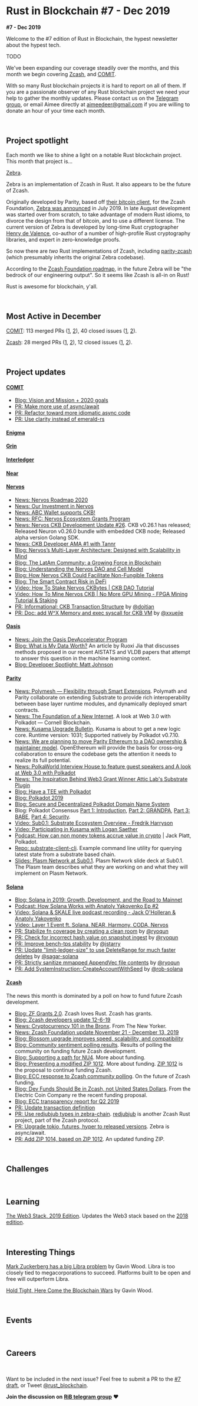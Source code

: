 # Rust in Blockchain #7 - Dec 2019

**#7 - Dec 2019**

Welcome to the #7 edition of Rust in Blockchain, the hypest newsletter about the hypest tech. <!--[Previous: #6](https://rustinblockchain.org/2019/11/07/rust-in-blockchain-5-october-2019/). -->

TODO

We've been expanding our coverage steadily over the months, and this month we begin covering [Zcash], and [COMIT][comit].

With so many Rust blockchain projects it is hard to report on all of them. If you are a passionate observer of any Rust blockchain project we need your help to gather the monthly updates. Please contact us on the [Telegram group][tg], or email Aimee directly at aimeedeer@gmail.com if you are willing to donate an hour of your time each month.

[Zcash]: https://z.cash/
[tg]: https://z.cash/

&nbsp;


## Project spotlight

Each month we like to shine a light on a notable Rust blockchain project. This month that project is…

[Zebra](https://github.com/ZcashFoundation/zebra).

Zebra is an implementation of Zcash in Rust. It also appears to be the future of Zcash.

Originally developed by Parity, based off [their bitcoin client][pbt], for the Zcash Foundation, [Zebra was announced][zan] in July 2019. In late August development was started over from scratch, to take advantage of modern Rust idioms, to divorce the design from that of bitcoin, and to use a different license. The current version of Zebra is developed by long-time Rust cryptographer [Henry de Valence], co-author of a number of high-profile Rust cryptography libraries, and expert in zero-knowledge proofs.

So now there are _two_ Rust implementations of Zcash, including [parity-zcash] (which presumably inherits the original Zebra codebase).

According to the [Zcash Foundation roadmap][zcr], in the future Zebra will be "the bedrock of our engineering output". So it seems like Zcash is all-in on Rust!

Rust is awesome for blockchain, y'all.

[pbt]: https://github.com/paritytech/parity-bitcoin
[zan]: https://www.prnewswire.com/news-releases/parity-releases-zebra-the-first-alternative-zcash-client-to-the-zcash-foundation-300869620.html
[Henry de Valence]: https://github.com/hdevalence
[parity-zcash]: https://github.com/paritytech/parity-zcash
[zcr]: https://www.zfnd.org/blog/eng-roadmap-2020/

&nbsp;


## Most Active in December

[COMIT][comit]: 113 merged PRs ([1][comit-mergedpr1], [2][comit-mergedpr2]), 40 closed issues ([1][comit-issue1], [2][comit-issue2]).

[comit]: https://comit.network/
[comit-mergedpr1]: https://github.com/comit-network/comit-rs/pulls?q=is%3Apr+is%3Aclosed+merged%3A2019-12-01..2019-12-31
[comit-mergedpr2]: https://github.com/comit-network/create-comit-app/pulls?q=is%3Apr+is%3Aclosed+merged%3A2019-12-01..2019-12-31
[comit-issue1]: https://github.com/comit-network/comit-rs/issues?q=is%3Aissue+is%3Aclosed+closed%3A2019-12-01..2019-12-31
[comit-issue2]: https://github.com/comit-network/create-comit-app/issues?q=is%3Aissue+is%3Aclosed+closed%3A2019-12-01..2019-12-31

[Zcash][zcash]: 28 merged PRs ([1][zcash-mergedpr1], [2][zcash-mergedpr2]), 12 closed issues ([1][zcash-issue1], [2][zcash-issue2]).

[zcash]: https://z.cash/
[zcash-mergedpr1]: https://github.com/ZcashFoundation/zebra/pulls?q=is%3Apr+is%3Aclosed+merged%3A2019-12-01..2019-12-31
[zcash-mergedpr2]: https://github.com/zcash/librustzcash/pulls?q=is%3Apr+is%3Aclosed+merged%3A2019-12-01..2019-12-31
[zcash-issue1]: https://github.com/ZcashFoundation/zebra/issues?q=is%3Aissue+is%3Aclosed+closed%3A2019-12-01..2019-12-31
[zcash-issue2]: https://github.com/zcash/librustzcash/issues?q=is%3Aissue+is%3Aclosed+closed%3A2019-12-01..2019-12-31


&nbsp;



## Project updates

#### [**COMIT**](https://comit.network/)

- [Blog: Vision and Mission + 2020 goals](https://blog.coblox.tech/2019/12/05/2020-COMIT-goals.html)
- [PR: Make more use of async/await](https://github.com/comit-network/create-comit-app/pull/305)
- [PR: Refactor toward more idiomatic async code](https://github.com/comit-network/create-comit-app/pull/253)
- [PR: Use clarity instead of emerald-rs](https://github.com/comit-network/create-comit-app/pull/286)


#### [**Enigma**](https://enigma.co/)


#### [**Grin**](https://github.com/mimblewimble/grin)


#### [**Interledger**](https://interledger.org/)


#### [**Near**](https://github.com/nearprotocol/nearcore)


#### [**Nervos**](https://github.com/nervosnetwork)
- [News: Nervos Roadmap 2020](https://www.nervos.org/roadmap-2020/)
- [News: Our Investment in Nervos](https://medium.com/dragonfly-research/our-investment-in-nervos-27df40dac7c9)
- [News: ABC Wallet supports CKB!](https://twitter.com/abc_wallet/status/1209105738162794498)
- [News: RFC: Nervos Ecosystem Grants Program](https://talk.nervos.org/t/rfc-nervos-ecosystem-grants-program/4038)
- [News: Nervos CKB Development Update #26](https://medium.com/nervosnetwork/nervos-ckb-development-update-26-c4adcf386945). CKB v0.26.1 has released; Released Neuron v0.26.0 bundle with embedded CKB node; Released alpha version Golang SDK.
- [News: CKB Developer AMA #1 with Tannr](https://medium.com/nervosnetwork/ckb-developer-ama-1-with-tannr-6e6d05e8ad24)
- [Blog: Nervos’s Multi-Layer Architecture: Designed with Scalability in Mind](https://medium.com/nervosnetwork/nervoss-multi-layer-architecture-designed-with-scalability-in-mind-7655910d9828)
- [Blog: The LatAm Community: a Growing Force in Blockchain](https://medium.com/nervosnetwork/ckb-developer-ama-1-with-tannr-6e6d05e8ad24)
- [Blog: Understanding the Nervos DAO and Cell Model](https://medium.com/nervosnetwork/understanding-the-nervos-dao-and-cell-model-d68f38272c24)
- [Blog: How Nervos CKB Could Facilitate Non-Fungible Tokens](https://medium.com/nervosnetwork/how-nervos-ckb-could-facilitate-non-fungible-tokens-6d0e94605efc)
- [Blog: The Smart Contract Risk in DeFi](https://medium.com/nervosnetwork/the-smart-contract-risk-in-defi-c28e53b92f03s)
- [Video: How To Stake Nervos CKBytes | CKB DAO Tutorial](https://www.youtube.com/watch?v=fN4wn7udaeM)
- [Video: How To Mine Nervos CKB | No More GPU Mining - FPGA Mining Tutorial & Staking](https://www.youtube.com/watch?v=GQ_4vWSbiv0)
- [PR: Informational: CKB Transaction Structure](https://github.com/nervosnetwork/rfcs/pull/134) by [@doitian](https://github.com/doitian)
- [PR: Doc: add W^X Memory and exec syscall for CKB VM](https://github.com/nervosnetwork/rfcs/pull/102) by [@xxuejie](https://github.com/xxuejie)

#### [**Oasis**](https://github.com/oasislabs)
- [News: Join the Oasis DevAccelerator Program](https://medium.com/oasislabs/oasis-dev-accelerator-program-4840bfea129e)
- [Blog: What is My Data Worth?](https://medium.com/oasislabs/what-is-my-data-worth-b7e2f1a8717f) An article by Ruoxi Jia that discusses methods proposed in our recent AISTATS and VLDB papers that attempt to answer this question in the machine learning context.
- [Blog: Developer Spotlight: Matt Johnson](https://medium.com/oasislabs/developer-spotlight-matt-johnson-b2588c79c849)

#### [**Parity** ](https://github.com/paritytech)
- [News: Polymesh — Flexibility through Smart Extensions](https://blog.polymath.network/polymesh-flexibility-through-smart-extensions-c461f1504ce9). Polymath and Parity collaborate on extending Substrate to provide rich interoperability between base layer runtime modules, and dynamically deployed smart contracts.
- [News: The Foundation of a New Internet](https://medium.com/cornellblockchain/the-foundation-of-a-new-internet-86d72d3074eb). A look at Web 3.0 with Polkadot — Cornell Blockchain.
- [News: Kusama Upgrade Bulletin](https://polkadot.network/kusama-upgrade-bulletin-2/). Kusama is about to get a new logic core. Runtime version: 1031; Supported natively by Polkadot v0.7.10.
- [News: We are planning to move Parity Ethereum to a DAO ownership & maintainer model](https://twitter.com/ParityTech/status/1206657981288456193). OpenEthereum will provide the basis for cross-org collaboration to ensure the codebase gets the attention it needs to realize its full potential.
- [News: PolkaWorld Interview House to feature guest speakers and A look at Web 3.0 with Polkadot](https://medium.com/paradigm-fund/polkadot-polkaworld-interview-house-to-feature-guest-speakers-and-a-look-at-web-3-0-with-polkadot-5971256018bb)
- [News: The Inspiration Behind Web3 Grant Winner Attic Lab's Substrate Plugin](https://commonwealth.im/edgeware/proposal/discussion/168-the-inspiration-behind-web3-grant-winner-attic-labs-substrate-plugin)
- [Blog: Have a TEE with Polkadot](https://polkadot.network/have-a-tee-with-polkadot)
- [Blog: Polkadot 2019](https://polkadot.network/polkadot-2019-year-in-review/)
- [Blog: Secure and Decentralized Polkadot Domain Name System](https://medium.com/@chainx_org/secure-and-decentralized-polkadot-domain-name-system-e06c35c2a48d)
- Blog: Polkadot Consensus [Part 1: Introduction](https://polkadot.network/polkadot-consensus-part-1-introduction), [Part 2: GRANDPA](https://polkadot.network/polkadot-consensus-part-2-grandpa/), [Part 3: BABE](https://polkadot.network/polkadot-consensus-part-3-babe/), [Part 4: Security](https://polkadot.network/polkadot-consensus-part-4-security/).
- [Video: Sub0.1: Substrate Ecosystem Overview - Fredrik Harryson](https://www.youtube.com/watch?v=dg50O_wurME)
- [Video: Participating in Kusama with Logan Saether](https://www.youtube.com/watch?v=EqRM11XU9mA&feature=youtu.be)
- [Podcast: How can non money tokens accrue value in crypto](https://podcasts.apple.com/us/podcast/how-can-non-money-tokens-accrue-value-in-crypto-jack/id1350649166) | Jack Platt, Polkadot.
- [Repo: substrate-client-cli](https://github.com/docknetwork/substrate-client-cli). Example command line utility for querying latest state from a substrate based chain.
- [Slides: Plasm Network at Sub0.1](https://speakerdeck.com/sotawatanabe/plasm-network-at-sub0-dot-1-summit). Plasm Network slide deck at Sub0.1. The Plasm team describes what they are working on and what they will implement on Plasm Network.

#### [**Solana**](https://github.com/solana-labs/solana)

- [Blog: Solana in 2019: Growth, Development, and the Road to Mainnet](https://medium.com/solana-labs/solana-in-2019-growth-development-and-the-road-to-mainnet-16b642fd7fb1)
- [Podcast: How Solana Works with Anatoly Yakovenko Ep #2](https://podcasts.apple.com/us/podcast/how-solana-works-with-anatoly-yakovenko-ep-2/id1476353378?i=1000446769632)
- [Video: Solana & SKALE live podcast recording - Jack O'Holleran & Anatoly Yakovenko](https://www.youtube.com/watch?v=fmVuXfwG6eY&feature=youtu.be)
- [Video: Layer 1 Event ft. Solana, NEAR, Harmony, CODA, Nervos](https://www.youtube.com/watch?v=LEKcBeDcEAY)
- [PR: Stabilize fn coverage by creating a clean room](https://github.com/solana-labs/solana/pull/7576) by [@ryoqun](https://github.com/ryoqun)
- [PR: Check for incorrect hash value on snapshot ingest](https://github.com/solana-labs/solana/pull/7559) by [@ryoqun](https://github.com/ryoqun)
- [PR: Improve bench-tps stability](https://github.com/solana-labs/solana/pull/7537) by [@jstarry](https://github.com/jstarry)
- [PR: Update "limit-ledger-size" to use DeleteRange for much faster deletes](https://github.com/solana-labs/solana/pull/7515) by [@sagar-solana](https://github.com/sagar-solana)
- [PR: Strictly sanitize mmapped AppendVec file contents](https://github.com/solana-labs/solana/pull/7464) by [@ryoqun](https://github.com/ryoqun)
- [PR: Add SystemInstruction::CreateAccountWithSeed](https://github.com/solana-labs/solana/pull/7390) by [@rob-solana](https://github.com/rob-solana)

#### [**Zcash**](https://z.cash/)

The news this month is dominated by a poll on how to fund future Zcash development.

- [Blog: ZF Grants 2.0](https://www.zfnd.org/blog/zf-grants-refresh/). Zcash loves Rust. Zcash has grants.
- [Blog: Zcash developers update 12-6-19](https://www.zcashcommunity.com/2019/12/06/zcash-developers-update-12-6-19/)
- [News: Cryptocurrency 101 in the Bronx](https://www.newyorker.com/magazine/2019/12/09/cryptocurrency-101-in-the-south-bronx?verso=true). From The New Yorker.
- [News: Zcash Foundation update November 21 - December 13, 2019](https://news.zfnd.org/archive/zcash-foundation-update-november-21-december-13/)
- [Blog: Blossom upgrade improves speed, scalability, and compatibility](https://electriccoin.co/blog/blossom-upgrade-improves-speed-scalability-capacity/)
- [Blog: Community sentiment polling results](https://www.zfnd.org/blog/community-sentiment-collection-results/). Results of polling the community on funding future Zcash development.
- [Blog: Supporting a path for NU4](https://www.zfnd.org/blog/nu4-next-steps/). More about funding.
- [Blog: Presenting a modified ZIP 1012](https://www.zfnd.org/blog/proposed-nu4-zip/). More about funding. [ZIP 1012](https://zips.z.cash/zip-1012) is the proposal to continue funding Zcash.
- [Blog: ECC response to Zcash community polling](https://electriccoin.co/blog/ecc-response-to-zcash-community-polling-results/). On the future of Zcash funding.
- [Blog: Dev Funds Should Be in Zcash, not United States Dollars](https://electriccoin.co/blog/dev-funds-should-be-in-zcash-not-united-states-dollars/). From the Electric Coin Company re the recent funding proposal.
- [Blog: ECC transparency report for Q2 2019](https://electriccoin.co/blog/ecc-transparency-report-for-q2-2019/)
- [PR: Update transaction definition](https://github.com/ZcashFoundation/zebra/pull/105)
- [PR: Use redjubjub types in zebra-chain](https://github.com/ZcashFoundation/zebra/pull/142). [redjubjub](https://github.com/ZcashFoundation/redjubjub) is another Zcash Rust project, part of the Zcash protocol.
- [PR: Upgrade tokio, futures, hyper to released versions](https://github.com/ZcashFoundation/zebra/pull/145). Zebra is async/await.
- [PR: Add ZIP 1014, based on ZIP 1012](https://github.com/zcash/zips/pull/308). An updated funding ZIP.

&nbsp;

## Challenges


&nbsp;

## Learning

[The Web3 Stack, 2019 Edition](https://multicoin.capital/2019/12/13/the-web3-stack-2019-edition/). Updates the Web3 stack based on the [2018 edition](https://multicoin.capital/2018/07/10/the-web3-stack/).

&nbsp;

## Interesting Things

[Mark Zuckerberg has a big Libra problem](https://www.wired.co.uk/article/libra-ethereum-web-3) by Gavin Wood. Libra is too closely tied to megacorporations to succeed. Platforms built to be open and free will outperform Libra.

[Hold Tight, Here Come the Blockchain Wars](https://www.coindesk.com/hold-tight-here-come-the-blockchain-wars) by Gavin Wood.

&nbsp;

## Events


&nbsp;

## Careers


&nbsp;

Want to be included in the next issue? Feel free to submit a PR to the [#7 draft](), or Tweet [@rust_blockchain](https://twitter.com/rust_blockchain).

**Join the discussion on** [**RiB telegram group**](https://t.me/rustinblockchain) **❤️**
